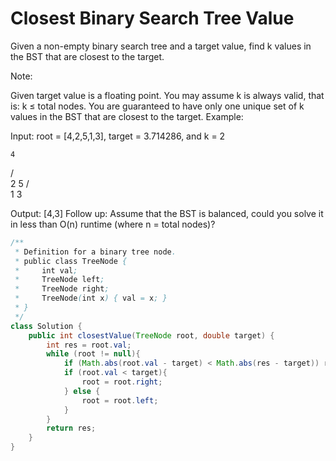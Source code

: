 # Closest Binary Search Tree Value

Given a non-empty binary search tree and a target value, find k values in the BST that are closest to the target.

Note:

Given target value is a floating point.
You may assume k is always valid, that is: k ≤ total nodes.
You are guaranteed to have only one unique set of k values in the BST that are closest to the target.
Example:

Input: root = [4,2,5,1,3], target = 3.714286, and k = 2

    4
   / \
  2   5
 / \
1   3

Output: [4,3]
Follow up:
Assume that the BST is balanced, could you solve it in less than O(n) runtime (where n = total nodes)?

```java
/**
 * Definition for a binary tree node.
 * public class TreeNode {
 *     int val;
 *     TreeNode left;
 *     TreeNode right;
 *     TreeNode(int x) { val = x; }
 * }
 */
class Solution {
    public int closestValue(TreeNode root, double target) {
        int res = root.val;
        while (root != null){
            if (Math.abs(root.val - target) < Math.abs(res - target)) res = root.val;
            if (root.val < target){
                root = root.right;
            } else {
                root = root.left;
            }
        }
        return res;
    }
}
```